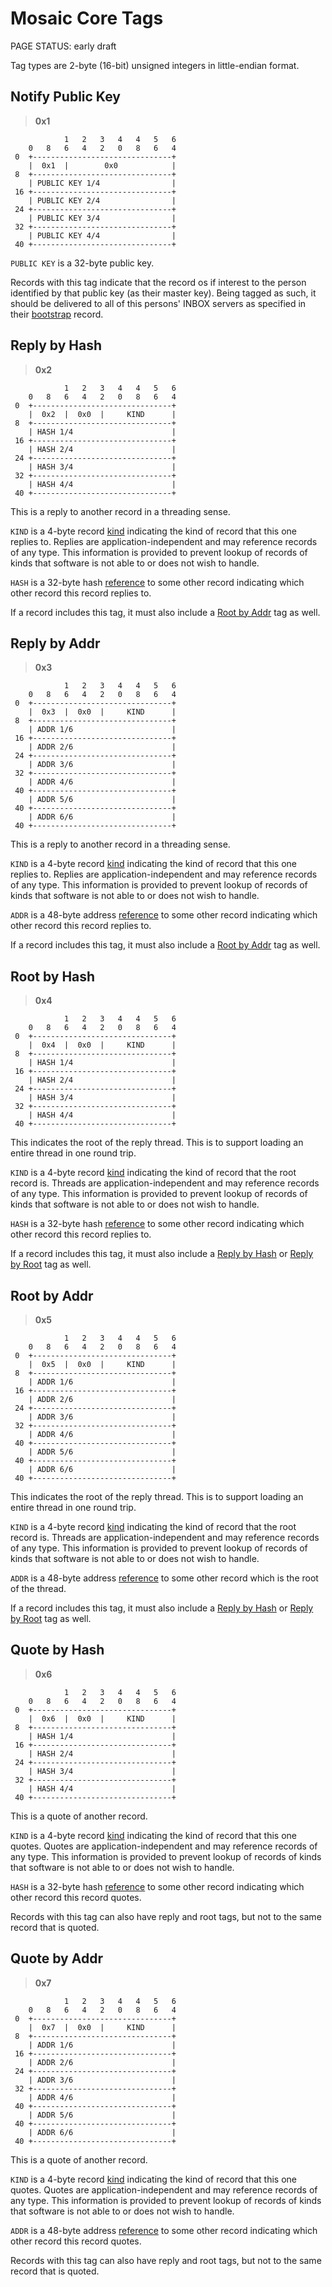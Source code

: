 # Mosaic Core Tags

<status>PAGE STATUS: early draft</status>

Tag types are 2-byte (16-bit) unsigned integers in little-endian format.

## Notify Public Key

> **0x1**

```text
            1   2   3   4   4   5   6
    0   8   6   4   2   0   8   6   4
 0  +-------------------------------+
    |  0x1  |        0x0            |
 8  +-------------------------------+
    | PUBLIC KEY 1/4                |
 16 +-------------------------------+
    | PUBLIC KEY 2/4                |
 24 +-------------------------------+
    | PUBLIC KEY 3/4                |
 32 +-------------------------------+
    | PUBLIC KEY 4/4                |
 40 +-------------------------------+
```

`PUBLIC KEY` is a 32-byte public key.

Records with this tag indicate that the record os if interest to the
person identified by that public key (as their master key).  Being tagged
as such, it should be delivered to all of this persons' INBOX servers as
specified in their [bootstrap](bootstrap.md) record.

## Reply by Hash

> **0x2**

```text
            1   2   3   4   4   5   6
    0   8   6   4   2   0   8   6   4
 0  +-------------------------------+
    |  0x2  |  0x0  |     KIND      |
 8  +-------------------------------+
    | HASH 1/4                      |
 16 +-------------------------------+
    | HASH 2/4                      |
 24 +-------------------------------+
    | HASH 3/4                      |
 32 +-------------------------------+
    | HASH 4/4                      |
 40 +-------------------------------+
```

This is a reply to another record in a threading sense.

`KIND` is a 4-byte record [kind](kinds.md) indicating the kind of record
that this one replies to. Replies are application-independent and may
reference records of any type. This information is provided to prevent
lookup of records of kinds that software is not able to or does not wish
to handle.

`HASH` is a 32-byte hash [reference](reference.md) to some other record
indicating which other record this record replies to.

If a record includes this tag, it must also include a
[Root by Addr](#root-by-addr) tag as well.

## Reply by Addr

> **0x3**

```text
            1   2   3   4   4   5   6
    0   8   6   4   2   0   8   6   4
 0  +-------------------------------+
    |  0x3  |  0x0  |     KIND      |
 8  +-------------------------------+
    | ADDR 1/6                      |
 16 +-------------------------------+
    | ADDR 2/6                      |
 24 +-------------------------------+
    | ADDR 3/6                      |
 32 +-------------------------------+
    | ADDR 4/6                      |
 40 +-------------------------------+
    | ADDR 5/6                      |
 40 +-------------------------------+
    | ADDR 6/6                      |
 40 +-------------------------------+
```

This is a reply to another record in a threading sense.

`KIND` is a 4-byte record [kind](kinds.md) indicating the kind of record
that this one replies to. Replies are application-independent and may
reference records of any type. This information is provided to prevent
lookup of records of kinds that software is not able to or does not wish
to handle.

`ADDR` is a 48-byte address [reference](reference.md) to some other
record indicating which other record this record replies to.

If a record includes this tag, it must also include a
[Root by Addr](#root-by-addr) tag as well.

## Root by Hash

> **0x4**

```text
            1   2   3   4   4   5   6
    0   8   6   4   2   0   8   6   4
 0  +-------------------------------+
    |  0x4  |  0x0  |     KIND      |
 8  +-------------------------------+
    | HASH 1/4                      |
 16 +-------------------------------+
    | HASH 2/4                      |
 24 +-------------------------------+
    | HASH 3/4                      |
 32 +-------------------------------+
    | HASH 4/4                      |
 40 +-------------------------------+
```

This indicates the root of the reply thread. This is to support loading
an entire thread in one round trip.

`KIND` is a 4-byte record [kind](kinds.md) indicating the kind of record
that the root record is. Threads are application-independent and may
reference records of any type. This information is provided to prevent
lookup of records of kinds that software is not able to or does not wish
to handle.

`HASH` is a 32-byte hash [reference](reference.md) to some other record
indicating which other record this record replies to.

If a record includes this tag, it must also include a
[Reply by Hash](#reply-by-hash) or [Reply by Root](#reply-by-root) tag
as well.

## Root by Addr

> **0x5**

```text
            1   2   3   4   4   5   6
    0   8   6   4   2   0   8   6   4
 0  +-------------------------------+
    |  0x5  |  0x0  |     KIND      |
 8  +-------------------------------+
    | ADDR 1/6                      |
 16 +-------------------------------+
    | ADDR 2/6                      |
 24 +-------------------------------+
    | ADDR 3/6                      |
 32 +-------------------------------+
    | ADDR 4/6                      |
 40 +-------------------------------+
    | ADDR 5/6                      |
 40 +-------------------------------+
    | ADDR 6/6                      |
 40 +-------------------------------+
```

This indicates the root of the reply thread. This is to support loading
an entire thread in one round trip.

`KIND` is a 4-byte record [kind](kinds.md) indicating the kind of record
that the root record is. Threads are application-independent and may
reference records of any type. This information is provided to prevent
lookup of records of kinds that software is not able to or does not wish
to handle.

`ADDR` is a 48-byte address [reference](reference.md) to some other
record which is the root of the thread.

If a record includes this tag, it must also include a
[Reply by Hash](#reply-by-hash) or [Reply by Root](#reply-by-root) tag
as well.

## Quote by Hash

> **0x6**

```text
            1   2   3   4   4   5   6
    0   8   6   4   2   0   8   6   4
 0  +-------------------------------+
    |  0x6  |  0x0  |     KIND      |
 8  +-------------------------------+
    | HASH 1/4                      |
 16 +-------------------------------+
    | HASH 2/4                      |
 24 +-------------------------------+
    | HASH 3/4                      |
 32 +-------------------------------+
    | HASH 4/4                      |
 40 +-------------------------------+
```

This is a quote of another record.

`KIND` is a 4-byte record [kind](kinds.md) indicating the kind of record
that this one quotes. Quotes are application-independent and may
reference records of any type. This information is provided to prevent
lookup of records of kinds that software is not able to or does not wish
to handle.

`HASH` is a 32-byte hash [reference](reference.md) to some other record
indicating which other record this record quotes.

Records with this tag can also have reply and root tags, but not to the
same record that is quoted.

## Quote by Addr

> **0x7**

```text
            1   2   3   4   4   5   6
    0   8   6   4   2   0   8   6   4
 0  +-------------------------------+
    |  0x7  |  0x0  |     KIND      |
 8  +-------------------------------+
    | ADDR 1/6                      |
 16 +-------------------------------+
    | ADDR 2/6                      |
 24 +-------------------------------+
    | ADDR 3/6                      |
 32 +-------------------------------+
    | ADDR 4/6                      |
 40 +-------------------------------+
    | ADDR 5/6                      |
 40 +-------------------------------+
    | ADDR 6/6                      |
 40 +-------------------------------+
```

This is a quote of another record.

`KIND` is a 4-byte record [kind](kinds.md) indicating the kind of record
that this one quotes. Quotes are application-independent and may
reference records of any type. This information is provided to prevent
lookup of records of kinds that software is not able to or does not wish
to handle.

`ADDR` is a 48-byte address [reference](reference.md) to some other
record indicating which other record this record quotes.

Records with this tag can also have reply and root tags, but not to the
same record that is quoted.
